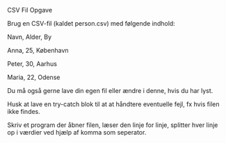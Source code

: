 CSV Fil Opgave

Brug en CSV\-fil (kaldet person.csv) med følgende indhold:

Navn, Alder, By

Anna, 25, København

Peter, 30, Aarhus

Maria, 22, Odense

Du må også gerne lave din egen fil eller ændre i denne, hvis du har lyst.

Husk at lave en try\-catch blok til at at håndtere eventuelle fejl, fx hvis filen ikke findes.

Skriv et program der åbner filen, læser den linje for linje, splitter hver linje op i værdier ved hjælp af komma som seperator.
